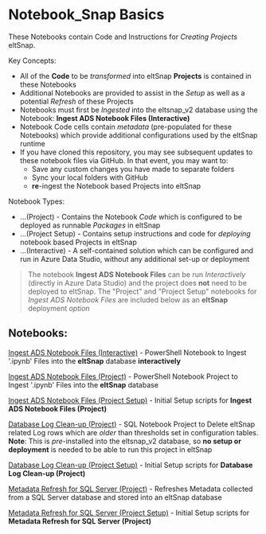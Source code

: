 # Notebook_Snap Basics

These Notebooks contain Code and Instructions for _Creating Projects_ eltSnap.

Key Concepts:

- All of the **Code** to be _transformed_ into eltSnap **Projects** is contained in these Notebooks
- Additional Notebooks are provided to assist in the _Setup_ as well as a potential _Refresh_ of these Projects
- Notebooks must first be _Ingested_ into the eltsnap_v2 database using the Notebook: **Ingest ADS Notebook Files (Interactive)**
- Notebook Code cells contain _metadata_ (pre-populated for these Notebooks) which provide additional configurations used by the eltSnap runtime
- If you have cloned this repository, you may see subsequent updates to these notebook files via GitHub. In that event, you may want to:
    - Save any custom changes you have made to separate folders
    - Sync your local folders with GitHub
    - **re**-ingest the Notebook based Projects into eltSnap

Notebook Types:

- ...(Project) - Contains the Notebook _Code_ which is configured to be deployed as runnable _Packages_ in eltSnap
- ...(Project Setup) - Contains setup instructions and code for _deploying_ notebook based Projects in eltSnap
- ...(Interactive) - A self-contained solution which can be configured and run in Azure Data Studio, without any additional set-up or deployment 

> The notebook **Ingest ADS Notebook Files** can be run _Interactively_ (directly in Azure Data Studio) and the project does **not** need to be deployed to eltSnap. The "Project" and "Project Setup" notebooks for _Ingest ADS Notebook Files_ are included below as an **eltSnap** deployment _option_

## Notebooks:

[Ingest ADS Notebook Files (Interactive)](ingest_ads_notebook_files_interactive.ipynb) - PowerShell Notebook to Ingest '.ipynb' Files into the **eltSnap** database **interactively**

[Ingest ADS Notebook Files (Project)](ingest_ads_notebook_files_project.ipynb) - PowerShell Notebook Project to Ingest '.ipynb' Files into the **eltSnap** database

[Ingest ADS Notebook Files (Project Setup)](ingest_ads_notebook_files_project_setup.ipynb) - Initial Setup scripts for **Ingest ADS Notebook Files (Project)**

[Database Log Clean-up (Project)](database_log_cleanup_project.ipynb) - SQL Notebook Project to Delete eltSnap related Log rows which are _older_ than thresholds set in configuration tables. **Note**: This is _pre_-installed into the eltsnap_v2 database, so **no setup or deployment** is needed to be able to run this project in eltSnap

[Database Log Clean-up (Project Setup)](database_log_cleanup_project_setup.ipynb) - Initial Setup scripts for **Database Log Clean-up (Project)**

[Metadata Refresh for SQL Server (Project)](metadata_refresh_for_sql_server_project.ipynb) - Refreshes Metadata collected from a SQL Server database and stored into an eltSnap database

[Metadata Refresh for SQL Server (Project Setup)](metadata_refresh_for_sql_server_project_setup.ipynb) - Initial Setup scripts for **Metadata Refresh for SQL Server (Project)**